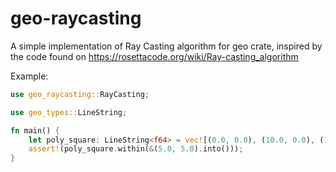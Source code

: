 # geo-raycasting

A simple implementation of Ray Casting algorithm for geo crate, inspired by the code found on https://rosettacode.org/wiki/Ray-casting_algorithm

Example:
```rust
use geo_raycasting::RayCasting;

use geo_types::LineString;

fn main() {
    let poly_square: LineString<f64> = vec![(0.0, 0.0), (10.0, 0.0), (10.0, 10.0), (0.0, 10.0), (0.0, 0.0)].into();
    assert!(poly_square.within(&(5.0, 5.0).into()));
}
```
